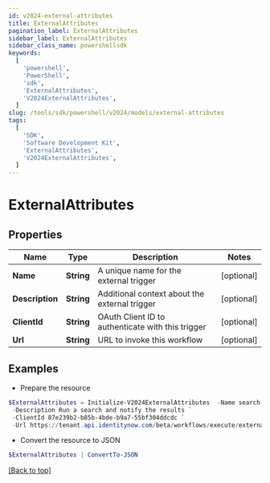 ```yaml
---
id: v2024-external-attributes
title: ExternalAttributes
pagination_label: ExternalAttributes
sidebar_label: ExternalAttributes
sidebar_class_name: powershellsdk
keywords:
  [
    'powershell',
    'PowerShell',
    'sdk',
    'ExternalAttributes',
    'V2024ExternalAttributes',
  ]
slug: /tools/sdk/powershell/v2024/models/external-attributes
tags:
  [
    'SDK',
    'Software Development Kit',
    'ExternalAttributes',
    'V2024ExternalAttributes',
  ]
---
```


# ExternalAttributes

## Properties

| Name | Type | Description | Notes |
| --- | --- | --- | --- |
| **Name** | **String** | A unique name for the external trigger | [optional] |
| **Description** | **String** | Additional context about the external trigger | [optional] |
| **ClientId** | **String** | OAuth Client ID to authenticate with this trigger | [optional] |
| **Url** | **String** | URL to invoke this workflow | [optional] |

## Examples

- Prepare the resource

```powershell
$ExternalAttributes = Initialize-V2024ExternalAttributes  -Name search-and-notify `
 -Description Run a search and notify the results `
 -ClientId 87e239b2-b85b-4bde-b9a7-55bf304ddcdc `
 -Url https://tenant.api.identitynow.com/beta/workflows/execute/external/c79e0079-562c-4df5-aa73-60a9e25c916d
```

- Convert the resource to JSON

```powershell
$ExternalAttributes | ConvertTo-JSON
```

[[Back to top]](#)
